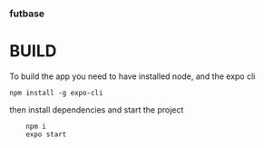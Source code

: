 ### futbase

# BUILD

To build the app you need to have installed node, and the expo cli

```
npm install -g expo-cli

```

then install dependencies and start the project

```
    npm i 
    expo start
```
